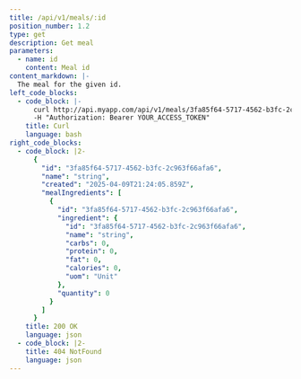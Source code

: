 ```yaml
---
title: /api/v1/meals/:id
position_number: 1.2
type: get
description: Get meal
parameters:
  - name: id
    content: Meal id
content_markdown: |-
  The meal for the given id.
left_code_blocks:
  - code_block: |-
      curl http://api.myapp.com/api/v1/meals/3fa85f64-5717-4562-b3fc-2c963f66afa6 \
      -H "Authorization: Bearer YOUR_ACCESS_TOKEN"
    title: Curl
    language: bash
right_code_blocks:
  - code_block: |2-
      {
        "id": "3fa85f64-5717-4562-b3fc-2c963f66afa6",
        "name": "string",
        "created": "2025-04-09T21:24:05.859Z",
        "mealIngredients": [
          {
            "id": "3fa85f64-5717-4562-b3fc-2c963f66afa6",
            "ingredient": {
              "id": "3fa85f64-5717-4562-b3fc-2c963f66afa6",
              "name": "string",
              "carbs": 0,
              "protein": 0,
              "fat": 0,
              "calories": 0,
              "uom": "Unit"
            },
            "quantity": 0
          }
        ]
      }
    title: 200 OK
    language: json
  - code_block: |2-
    title: 404 NotFound
    language: json
---
```

